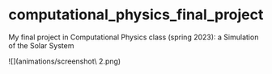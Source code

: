 # computational_physics_final_project
My final project in Computational Physics class (spring 2023): a Simulation of the Solar System

 ![](animations/screenshot\ 2.png)
